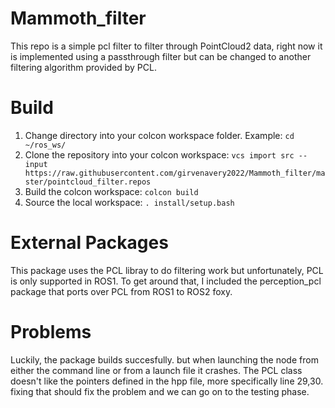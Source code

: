 # Mammoth_filter
This repo is a simple pcl filter to filter through PointCloud2 data, right now it is implemented using a passthrough filter
but can be changed to another filtering algorithm provided by PCL.

# Build 
1. Change directory into your colcon workspace folder. Example: `cd ~/ros_ws/`
2. Clone the repository into your colcon workspace: `vcs import src --input https://raw.githubusercontent.com/girvenavery2022/Mammoth_filter/master/pointcloud_filter.repos`
3. Build the colcon workspace: `colcon build`
4. Source the local workspace: `. install/setup.bash`

# External Packages
This package uses the PCL libray to do filtering work but unfortunately, PCL is only supported in ROS1. To get around that, 
I included the perception_pcl package that ports over PCL from ROS1 to ROS2 foxy. 

# Problems
Luckily, the package builds succesfully. but when launching the node from either the command line or from a launch file it crashes. The PCL class doesn't like the pointers defined in the hpp file, more specifically line 29,30. fixing that should fix the problem and we can go on to the testing phase.
